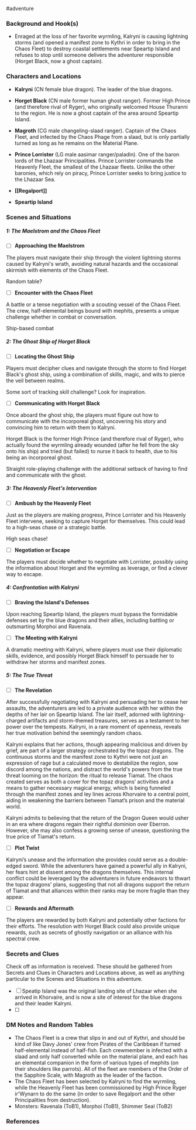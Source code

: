  #adventure 

### Background and Hook(s)

* Enraged at the loss of her favorite wyrmling, Kalryni is causing lightning storms (and opened a manifest zone to Kythri in order to bring in the Chaos Fleet) to destroy coastal settlements near Speartip Island and refuses to stop until someone delivers the adventurer responsible (Horget Black, now a ghost captain).

### Characters and Locations

* **Kalryni** (CN female blue dragon). The leader of the blue dragons.
* **Horget Black** (CN male former human ghost ranger). Former High Prince (and therefore rival of Ryger), who originally welcomed House Thuranni to the region. He is now a ghost captain of the area around Speartip Island.
* **Magroth** (CG male changeling-slaad ranger). Captain of the Chaos Fleet, and infected by the Chaos Phage from a slaad, but is only partially turned as long as he remains on the Material Plane.
* **Prince Lorrister** (LG male aasimar ranger/paladin). One of the baron lords of the Lhazaar Principalities. Prince Lorrister commands the Heavenly Fleet, the smallest of the Lhazaar fleets. Unlike the other baronies, which rely on piracy, Prince Lorrister seeks to bring justice to the Lhazaar Sea.

* **[[Regalport]]**
* **Speartip Island**

### Scenes and Situations

##### 1: The Maelstrom and the Chaos Fleet

 - [ ]  **Approaching the Maelstrom**

The players must navigate their ship through the violent lightning storms caused by Kalryni's wrath, avoiding natural hazards and the occasional skirmish with elements of the Chaos Fleet.

Random table?

 - [ ]  **Encounter with the Chaos Fleet**

A battle or a tense negotiation with a scouting vessel of the Chaos Fleet. The crew, half-elemental beings bound with mephits, presents a unique challenge whether in combat or conversation.

Ship-based combat

##### 2: The Ghost Ship of Horget Black

 - [ ]  **Locating the Ghost Ship**

Players must decipher clues and navigate through the storm to find Horget Black's ghost ship, using a combination of skills, magic, and wits to pierce the veil between realms.

Some sort of tracking skill challenge? Look for inspiration.

 - [ ]  **Communicating with Horget Black**

Once aboard the ghost ship, the players must figure out how to communicate with the incorporeal ghost, uncovering his story and convincing him to return with them to Kalryni.

Horget Black is the former High Prince (and therefore rival of Ryger), who actually found the wyrmling already wounded (after he fell from the sky onto his ship) and tried (but failed) to nurse it back to health, due to his being an incorporeal ghost.

Straight role-playing challenge with the additional setback of having to find and communicate with the ghost.

##### 3: The Heavenly Fleet's Intervention

 - [ ]  **Ambush by the Heavenly Fleet**

Just as the players are making progress, Prince Lorrister and his Heavenly Fleet intervene, seeking to capture Horget for themselves. This could lead to a high-seas chase or a strategic battle.

High seas chase!

 - [ ]  **Negotiation or Escape**

The players must decide whether to negotiate with Lorrister, possibly using the information about Horget and the wyrmling as leverage, or find a clever way to escape.

##### 4: Confrontation with Kalryni

 - [ ]  **Braving the Island's Defenses**

Upon reaching Speartip Island, the players must bypass the formidable defenses set by the blue dragons and their allies, including battling or outsmarting Morphoi and Ravenala.

 - [ ]  **The Meeting with Kalryni**

A dramatic meeting with Kalryni, where players must use their diplomatic skills, evidence, and possibly Horget Black himself to persuade her to withdraw her storms and manifest zones.

##### 5: The True Threat

 - [ ]  **The Revelation**

After successfully negotiating with Kalryni and persuading her to cease her assaults, the adventurers are led to a private audience with her within the depths of her lair on Speartip Island. The lair itself, adorned with lightning-charged artifacts and storm-themed treasures, serves as a testament to her power over the tempests. Kalryni, in a rare moment of openness, reveals her true motivation behind the seemingly random chaos.

Kalryni explains that her actions, though appearing malicious and driven by grief, are part of a larger strategy orchestrated by the topaz dragons. The continuous storms and the manifest zone to Kythri were not just an expression of rage but a calculated move to destabilize the region, sow discord among the nations, and distract the world's powers from the true threat looming on the horizon: the ritual to release Tiamat. The chaos created serves as both a cover for the topaz dragons’ activities and a means to gather necessary magical energy, which is being funneled through the manifest zones and ley lines across Khorvaire to a central point, aiding in weakening the barriers between Tiamat’s prison and the material world.

Kalryni admits to believing that the return of the Dragon Queen would usher in an era where dragons regain their rightful dominion over Eberron. However, she may also confess a growing sense of unease, questioning the true price of Tiamat's return.

 - [ ]  **Plot Twist**

Kalryni’s unease and the information she provides could serve as a double-edged sword. While the adventurers have gained a powerful ally in Kalryni, her fears hint at dissent among the dragons themselves. This internal conflict could be leveraged by the adventurers in future endeavors to thwart the topaz dragons' plans, suggesting that not all dragons support the return of Tiamat and that alliances within their ranks may be more fragile than they appear.

 - [ ]  **Rewards and Aftermath**

The players are rewarded by both Kalryni and potentially other factions for their efforts. The resolution with Horget Black could also provide unique rewards, such as secrets of ghostly navigation or an alliance with his spectral crew.

### Secrets and Clues
Check off as information is received. These should be gathered from Secrets and Clues in Characters and Locations above, as well as anything particular to the Scenes and Situations in this adventure.

 - [ ]  Speatip Island was the original landing site of Lhazaar when she arrived in Khorvaire, and is now a site of interest for the blue dragons and their leader Kalryni.
 - [ ]  

### DM Notes and Random Tables

* The Chaos Fleet is a crew that slips in and out of Kythri, and should be kind of like Davy Jones' crew from Pirates of the Caribbean if turned half-elemental instead of half-fish. Each crewmember is infected with a slaad and only half converted while on the material plane, and each has an elemental companion in the form of various types of mephits (on their shoulders like parrots). All of the fleet are members of the Order of the Sapphire Scale, with Magroth as the leader of the faction.
* The Chaos Fleet has been selected by Kalryni to find the wyrmling, while the Heavenly Fleet has been commissioned by High Prince Ryger ir'Wynarn to do the same (in order to save Regalport and the other Principalities from destruction).
* Monsters: Ravenala (ToB1), Morphoi (ToB1), Shimmer Seal (ToB2)

### References

